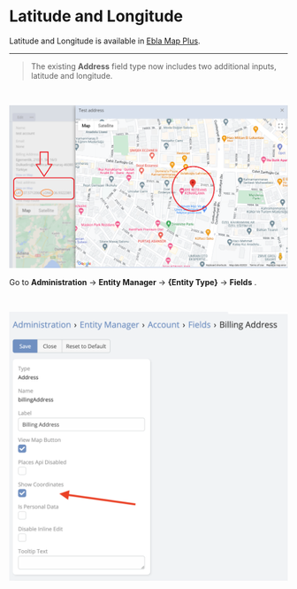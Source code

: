 # Latitude and Longitude


Latitude and Longitude is available in [Ebla Map Plus](https://www.eblasoft.com.tr/espocrm-extension-page/espocrm-map-extension).
___

> The existing **Address** field type now includes two additional inputs, latitude and longitude.

<br>

![Lat & Long](../../_static/images/extensions/map-plus/latitude-and-longitude.jpg)

Go to **Administration** -> **Entity Manager** -> **{Entity Type}** -> **Fields** .

<br>

![Lat & Long](../../_static/images/extensions/map-plus/latitude-and-longitude-options.png)